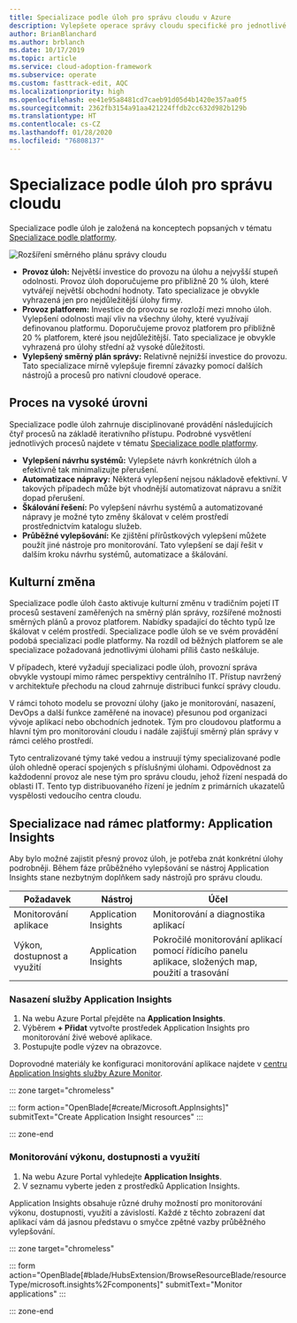```yaml
---
title: Specializace podle úloh pro správu cloudu v Azure
description: Vylepšete operace správy cloudu specifické pro jednotlivé úlohy.
author: BrianBlanchard
ms.author: brblanch
ms.date: 10/17/2019
ms.topic: article
ms.service: cloud-adoption-framework
ms.subservice: operate
ms.custom: fasttrack-edit, AQC
ms.localizationpriority: high
ms.openlocfilehash: ee41e95a8481cd7caeb91d05d4b1420e357aa0f5
ms.sourcegitcommit: 2362fb3154a91aa421224ffdb2cc632d982b129b
ms.translationtype: HT
ms.contentlocale: cs-CZ
ms.lasthandoff: 01/28/2020
ms.locfileid: "76808137"
---
```

# <a name="workload-specialization-for-cloud-management"></a>Specializace podle úloh pro správu cloudu

Specializace podle úloh je založená na konceptech popsaných v tématu [Specializace podle platformy](./platform-specialization.md).

![Rozšíření směrného plánu správy cloudu](../../_images/manage/beyond-the-baseline.png)

- **Provoz úloh:** Největší investice do provozu na úlohu a nejvyšší stupeň odolnosti. Provoz úloh doporučujeme pro přibližně 20 % úloh, které vytvářejí největší obchodní hodnoty. Tato specializace je obvykle vyhrazená jen pro nejdůležitější úlohy firmy.
- **Provoz platforem:** Investice do provozu se rozloží mezi mnoho úloh. Vylepšení odolnosti mají vliv na všechny úlohy, které využívají definovanou platformu. Doporučujeme provoz platforem pro přibližně 20 % platforem, které jsou nejdůležitější. Tato specializace je obvykle vyhrazená pro úlohy střední až vysoké důležitosti.
- **Vylepšený směrný plán správy:** Relativně nejnižší investice do provozu. Tato specializace mírně vylepšuje firemní závazky pomocí dalších nástrojů a procesů pro nativní cloudové operace.

## <a name="high-level-process"></a>Proces na vysoké úrovni

Specializace podle úloh zahrnuje disciplinované provádění následujících čtyř procesů na základě iterativního přístupu. Podrobné vysvětlení jednotlivých procesů najdete v tématu [Specializace podle platformy](./platform-specialization.md).

- **Vylepšení návrhu systémů:** Vylepšete návrh konkrétních úloh a efektivně tak minimalizujte přerušení.
- **Automatizace nápravy:** Některá vylepšení nejsou nákladově efektivní. V takových případech může být vhodnější automatizovat nápravu a snížit dopad přerušení.
- **Škálování řešení:** Po vylepšení návrhu systémů a automatizované nápravy je možné tyto změny škálovat v celém prostředí prostřednictvím katalogu služeb.
- **Průběžné vylepšování:** Ke zjištění přírůstkových vylepšení můžete použít jiné nástroje pro monitorování. Tato vylepšení se dají řešit v dalším kroku návrhu systémů, automatizace a škálování.

## <a name="cultural-change"></a>Kulturní změna

Specializace podle úloh často aktivuje kulturní změnu v tradičním pojetí IT procesů sestavení zaměřených na směrný plán správy, rozšířené možnosti směrných plánů a provoz platforem. Nabídky spadající do těchto typů lze škálovat v celém prostředí. Specializace podle úloh se ve svém provádění podobá specializaci podle platformy. Na rozdíl od běžných platforem se ale specializace požadovaná jednotlivými úlohami příliš často neškáluje.

V případech, které vyžadují specializaci podle úloh, provozní správa obvykle vystoupí mimo rámec perspektivy centrálního IT. Přístup navržený v architektuře přechodu na cloud zahrnuje distribuci funkcí správy cloudu.

V rámci tohoto modelu se provozní úlohy (jako je monitorování, nasazení, DevOps a další funkce zaměřené na inovace) přesunou pod organizaci vývoje aplikací nebo obchodních jednotek. Tým pro cloudovou platformu a hlavní tým pro monitorování cloudu i nadále zajišťují směrný plán správy v rámci celého prostředí.

Tyto centralizované týmy také vedou a instruují týmy specializované podle úloh ohledně operací spojených s příslušnými úlohami. Odpovědnost za každodenní provoz ale nese tým pro správu cloudu, jehož řízení nespadá do oblasti IT. Tento typ distribuovaného řízení je jedním z primárních ukazatelů vyspělosti vedoucího centra cloudu.

## <a name="beyond-platform-specialization-application-insights"></a>Specializace nad rámec platformy: Application Insights

Aby bylo možné zajistit přesný provoz úloh, je potřeba znát konkrétní úlohy podrobněji. Během fáze průběžného vylepšování se nástroj Application Insights stane nezbytným doplňkem sady nástrojů pro správu cloudu.

|Požadavek|Nástroj|Účel|
|---|---|---|
|Monitorování aplikace|Application Insights|Monitorování a diagnostika aplikací|
|Výkon, dostupnost a využití|Application Insights|Pokročilé monitorování aplikací pomocí řídicího panelu aplikace, složených map, použití a trasování|

### <a name="deploy-application-insights"></a>Nasazení služby Application Insights

1. Na webu Azure Portal přejděte na **Application Insights**.
1. Výběrem **+ Přidat** vytvořte prostředek Application Insights pro monitorování živé webové aplikace.
1. Postupujte podle výzev na obrazovce.

Doprovodné materiály ke konfiguraci monitorování aplikace najdete v [centru Application Insights služby Azure Monitor](https://docs.microsoft.com/azure/azure-monitor/azure-monitor-app-hub).

::: zone target="chromeless"

::: form action="OpenBlade[#create/Microsoft.AppInsights]" submitText="Create Application Insight resources" :::

::: zone-end

### <a name="monitor-performance-availability-and-usage"></a>Monitorování výkonu, dostupnosti a využití

1. Na webu Azure Portal vyhledejte **Application Insights**.
1. V seznamu vyberte jeden z prostředků Application Insights.

Application Insights obsahuje různé druhy možností pro monitorování výkonu, dostupnosti, využití a závislostí. Každé z těchto zobrazení dat aplikací vám dá jasnou představu o smyčce zpětné vazby průběžného vylepšování.

::: zone target="chromeless"

<!-- markdownlint-disable DOCSMD001 -->

::: form action="OpenBlade[#blade/HubsExtension/BrowseResourceBlade/resourceType/microsoft.insights%2Fcomponents]" submitText="Monitor applications" :::

<!-- markdownlint-enable DOCSMD001 -->

::: zone-end
